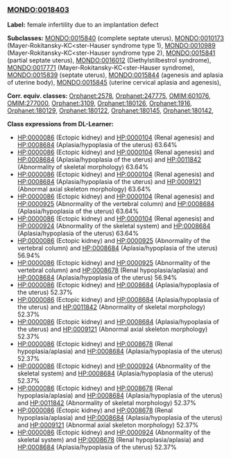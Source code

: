 
### [MONDO:0018403](http://purl.obolibrary.org/obo/MONDO_0018403)
**Label:** female infertility due to an implantation defect

**Subclasses:** [MONDO:0015840](http://purl.obolibrary.org/obo/MONDO_0015840) (complete septate uterus), [MONDO:0010173](http://purl.obolibrary.org/obo/MONDO_0010173) (Mayer-Rokitansky-KC<ster-Hauser syndrome type 1), [MONDO:0010989](http://purl.obolibrary.org/obo/MONDO_0010989) (Mayer-Rokitansky-KC<ster-Hauser syndrome type 2), [MONDO:0015841](http://purl.obolibrary.org/obo/MONDO_0015841) (partial septate uterus), [MONDO:0016012](http://purl.obolibrary.org/obo/MONDO_0016012) (Diethylstilbestrol syndrome), [MONDO:0017771](http://purl.obolibrary.org/obo/MONDO_0017771) (Mayer-Rokitansky-KC<ster-Hauser syndrome), [MONDO:0015839](http://purl.obolibrary.org/obo/MONDO_0015839) (septate uterus), [MONDO:0015844](http://purl.obolibrary.org/obo/MONDO_0015844) (agenesis and aplasia of uterine body), [MONDO:0015845](http://purl.obolibrary.org/obo/MONDO_0015845) (uterine cervical aplasia and agenesis), 

**Corr. equiv. classes:** [Orphanet:2578](http://www.orpha.net/ORDO/Orphanet_2578), [Orphanet:247775](http://www.orpha.net/ORDO/Orphanet_247775), [OMIM:601076](http://purl.obolibrary.org/obo/OMIM_601076), [OMIM:277000](http://purl.obolibrary.org/obo/OMIM_277000), [Orphanet:3109](http://www.orpha.net/ORDO/Orphanet_3109), [Orphanet:180126](http://www.orpha.net/ORDO/Orphanet_180126), [Orphanet:1916](http://www.orpha.net/ORDO/Orphanet_1916), [Orphanet:180129](http://www.orpha.net/ORDO/Orphanet_180129), [Orphanet:180122](http://www.orpha.net/ORDO/Orphanet_180122), [Orphanet:180145](http://www.orpha.net/ORDO/Orphanet_180145), [Orphanet:180142](http://www.orpha.net/ORDO/Orphanet_180142), 

**Class expressions from DL-Learner:**

- [HP:0000086](http://purl.obolibrary.org/obo/HP_0000086) (Ectopic kidney) and [HP:0000104](http://purl.obolibrary.org/obo/HP_0000104) (Renal agenesis) and [HP:0008684](http://purl.obolibrary.org/obo/HP_0008684) (Aplasia/hypoplasia of the uterus) 63.64%
- [HP:0000086](http://purl.obolibrary.org/obo/HP_0000086) (Ectopic kidney) and [HP:0000104](http://purl.obolibrary.org/obo/HP_0000104) (Renal agenesis) and [HP:0008684](http://purl.obolibrary.org/obo/HP_0008684) (Aplasia/hypoplasia of the uterus) and [HP:0011842](http://purl.obolibrary.org/obo/HP_0011842) (Abnormality of skeletal morphology) 63.64%
- [HP:0000086](http://purl.obolibrary.org/obo/HP_0000086) (Ectopic kidney) and [HP:0000104](http://purl.obolibrary.org/obo/HP_0000104) (Renal agenesis) and [HP:0008684](http://purl.obolibrary.org/obo/HP_0008684) (Aplasia/hypoplasia of the uterus) and [HP:0009121](http://purl.obolibrary.org/obo/HP_0009121) (Abnormal axial skeleton morphology) 63.64%
- [HP:0000086](http://purl.obolibrary.org/obo/HP_0000086) (Ectopic kidney) and [HP:0000104](http://purl.obolibrary.org/obo/HP_0000104) (Renal agenesis) and [HP:0000925](http://purl.obolibrary.org/obo/HP_0000925) (Abnormality of the vertebral column) and [HP:0008684](http://purl.obolibrary.org/obo/HP_0008684) (Aplasia/hypoplasia of the uterus) 63.64%
- [HP:0000086](http://purl.obolibrary.org/obo/HP_0000086) (Ectopic kidney) and [HP:0000104](http://purl.obolibrary.org/obo/HP_0000104) (Renal agenesis) and [HP:0000924](http://purl.obolibrary.org/obo/HP_0000924) (Abnormality of the skeletal system) and [HP:0008684](http://purl.obolibrary.org/obo/HP_0008684) (Aplasia/hypoplasia of the uterus) 63.64%
- [HP:0000086](http://purl.obolibrary.org/obo/HP_0000086) (Ectopic kidney) and [HP:0000925](http://purl.obolibrary.org/obo/HP_0000925) (Abnormality of the vertebral column) and [HP:0008684](http://purl.obolibrary.org/obo/HP_0008684) (Aplasia/hypoplasia of the uterus) 56.94%
- [HP:0000086](http://purl.obolibrary.org/obo/HP_0000086) (Ectopic kidney) and [HP:0000925](http://purl.obolibrary.org/obo/HP_0000925) (Abnormality of the vertebral column) and [HP:0008678](http://purl.obolibrary.org/obo/HP_0008678) (Renal hypoplasia/aplasia) and [HP:0008684](http://purl.obolibrary.org/obo/HP_0008684) (Aplasia/hypoplasia of the uterus) 56.94%
- [HP:0000086](http://purl.obolibrary.org/obo/HP_0000086) (Ectopic kidney) and [HP:0008684](http://purl.obolibrary.org/obo/HP_0008684) (Aplasia/hypoplasia of the uterus) 52.37%
- [HP:0000086](http://purl.obolibrary.org/obo/HP_0000086) (Ectopic kidney) and [HP:0008684](http://purl.obolibrary.org/obo/HP_0008684) (Aplasia/hypoplasia of the uterus) and [HP:0011842](http://purl.obolibrary.org/obo/HP_0011842) (Abnormality of skeletal morphology) 52.37%
- [HP:0000086](http://purl.obolibrary.org/obo/HP_0000086) (Ectopic kidney) and [HP:0008684](http://purl.obolibrary.org/obo/HP_0008684) (Aplasia/hypoplasia of the uterus) and [HP:0009121](http://purl.obolibrary.org/obo/HP_0009121) (Abnormal axial skeleton morphology) 52.37%
- [HP:0000086](http://purl.obolibrary.org/obo/HP_0000086) (Ectopic kidney) and [HP:0008678](http://purl.obolibrary.org/obo/HP_0008678) (Renal hypoplasia/aplasia) and [HP:0008684](http://purl.obolibrary.org/obo/HP_0008684) (Aplasia/hypoplasia of the uterus) 52.37%
- [HP:0000086](http://purl.obolibrary.org/obo/HP_0000086) (Ectopic kidney) and [HP:0000924](http://purl.obolibrary.org/obo/HP_0000924) (Abnormality of the skeletal system) and [HP:0008684](http://purl.obolibrary.org/obo/HP_0008684) (Aplasia/hypoplasia of the uterus) 52.37%
- [HP:0000086](http://purl.obolibrary.org/obo/HP_0000086) (Ectopic kidney) and [HP:0008678](http://purl.obolibrary.org/obo/HP_0008678) (Renal hypoplasia/aplasia) and [HP:0008684](http://purl.obolibrary.org/obo/HP_0008684) (Aplasia/hypoplasia of the uterus) and [HP:0011842](http://purl.obolibrary.org/obo/HP_0011842) (Abnormality of skeletal morphology) 52.37%
- [HP:0000086](http://purl.obolibrary.org/obo/HP_0000086) (Ectopic kidney) and [HP:0008678](http://purl.obolibrary.org/obo/HP_0008678) (Renal hypoplasia/aplasia) and [HP:0008684](http://purl.obolibrary.org/obo/HP_0008684) (Aplasia/hypoplasia of the uterus) and [HP:0009121](http://purl.obolibrary.org/obo/HP_0009121) (Abnormal axial skeleton morphology) 52.37%
- [HP:0000086](http://purl.obolibrary.org/obo/HP_0000086) (Ectopic kidney) and [HP:0000924](http://purl.obolibrary.org/obo/HP_0000924) (Abnormality of the skeletal system) and [HP:0008678](http://purl.obolibrary.org/obo/HP_0008678) (Renal hypoplasia/aplasia) and [HP:0008684](http://purl.obolibrary.org/obo/HP_0008684) (Aplasia/hypoplasia of the uterus) 52.37%


